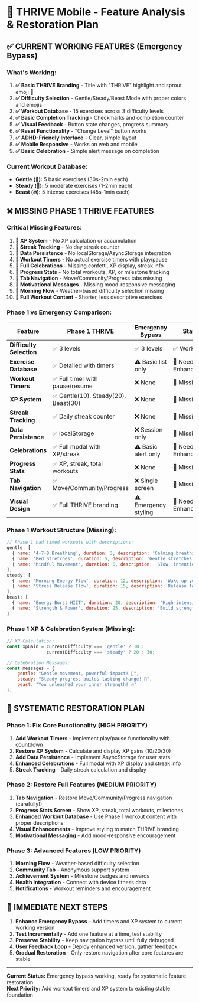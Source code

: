 # 🌟 THRIVE Mobile - Feature Analysis & Restoration Plan

## ✅ CURRENT WORKING FEATURES (Emergency Bypass)

### What's Working:
1. **✅ Basic THRIVE Branding** - Title with "THRIVE" highlight and sprout emoji 🌱
2. **✅ Difficulty Selection** - Gentle/Steady/Beast Mode with proper colors and emojis
3. **✅ Workout Database** - 15 exercises across 3 difficulty levels
4. **✅ Basic Completion Tracking** - Checkmarks and completion counter
5. **✅ Visual Feedback** - Button state changes, progress summary
6. **✅ Reset Functionality** - "Change Level" button works
7. **✅ ADHD-Friendly Interface** - Clear, simple layout
8. **✅ Mobile Responsive** - Works on web and mobile
9. **✅ Basic Celebration** - Simple alert message on completion

### Current Workout Database:
- **Gentle (🌱):** 5 basic exercises (30s-2min each)
- **Steady (🚶):** 5 moderate exercises (1-2min each)  
- **Beast (🔥):** 5 intense exercises (45s-1min each)

## ❌ MISSING PHASE 1 THRIVE FEATURES

### Critical Missing Features:
1. **🚫 XP System** - No XP calculation or accumulation
2. **🚫 Streak Tracking** - No day streak counter
3. **🚫 Data Persistence** - No localStorage/AsyncStorage integration
4. **🚫 Workout Timers** - No actual exercise timers with play/pause
5. **🚫 Full Celebrations** - Missing confetti, XP display, streak info
6. **🚫 Progress Stats** - No total workouts, XP, or milestone tracking
7. **🚫 Tab Navigation** - Move/Community/Progress tabs missing
8. **🚫 Motivational Messages** - Missing mood-responsive messaging
9. **🚫 Morning Flow** - Weather-based difficulty selection missing
10. **🚫 Full Workout Content** - Shorter, less descriptive exercises

### Phase 1 vs Emergency Comparison:

| Feature | Phase 1 THRIVE | Emergency Bypass | Status |
|---------|----------------|------------------|--------|
| **Difficulty Selection** | ✅ 3 levels | ✅ 3 levels | ✅ Working |
| **Exercise Database** | ✅ Detailed with timers | ⚠️ Basic list only | 🔧 Needs Enhancement |
| **Workout Timers** | ✅ Full timer with pause/resume | ❌ None | 🚫 Missing |
| **XP System** | ✅ Gentle(10), Steady(20), Beast(30) | ❌ None | 🚫 Missing |
| **Streak Tracking** | ✅ Daily streak counter | ❌ None | 🚫 Missing |
| **Data Persistence** | ✅ localStorage | ❌ Session only | 🚫 Missing |
| **Celebrations** | ✅ Full modal with XP/streak | ⚠️ Basic alert only | 🔧 Needs Enhancement |
| **Progress Stats** | ✅ XP, streak, total workouts | ❌ None | 🚫 Missing |
| **Tab Navigation** | ✅ Move/Community/Progress | ❌ Single screen | 🚫 Missing |
| **Visual Design** | ✅ Full THRIVE branding | ⚠️ Emergency styling | 🔧 Needs Enhancement |

### Phase 1 Workout Structure (Missing):
```javascript
// Phase 1 had timed workouts with descriptions:
gentle: [
  { name: '4-7-8 Breathing', duration: 3, description: 'Calming breathing exercise perfect for anxiety and overwhelm' },
  { name: 'Bed Stretches', duration: 5, description: 'Gentle stretches you can do from bed - perfect for low energy days' },
  { name: 'Mindful Movement', duration: 6, description: 'Slow, intentional movements to reconnect with your body' }
],
steady: [
  { name: 'Morning Energy Flow', duration: 12, description: 'Wake up your body and mind with gentle movement' },
  { name: 'Stress Release Flow', duration: 15, description: 'Release tension and reset your nervous system' }
],
beast: [
  { name: 'Energy Burst HIIT', duration: 20, description: 'High-intensity intervals to boost mood and energy' },
  { name: 'Strength & Power', duration: 25, description: 'Build strength and feel powerful in your body' }
]
```

### Phase 1 XP & Celebration System (Missing):
```javascript
// XP Calculation:
const xpGain = currentDifficulty === 'gentle' ? 10 : 
               currentDifficulty === 'steady' ? 20 : 30;

// Celebration Messages:
const messages = {
    gentle: "Gentle movement, powerful impact! 🌱",
    steady: "Steady progress builds lasting change! 🌊", 
    beast: "You unleashed your inner strength! 🔥"
};
```

## 🚀 SYSTEMATIC RESTORATION PLAN

### Phase 1: Fix Core Functionality (HIGH PRIORITY)
1. **Add Workout Timers** - Implement play/pause functionality with countdown
2. **Restore XP System** - Calculate and display XP gains (10/20/30)
3. **Add Data Persistence** - Implement AsyncStorage for user stats
4. **Enhanced Celebrations** - Full modal with XP display and streak info
5. **Streak Tracking** - Daily streak calculation and display

### Phase 2: Restore Full Features (MEDIUM PRIORITY)
1. **Tab Navigation** - Restore Move/Community/Progress navigation (carefully!)
2. **Progress Stats Screen** - Show XP, streak, total workouts, milestones
3. **Enhanced Workout Database** - Use Phase 1 workout content with proper descriptions
4. **Visual Enhancements** - Improve styling to match THRIVE branding
5. **Motivational Messaging** - Add mood-responsive encouragement

### Phase 3: Advanced Features (LOW PRIORITY)
1. **Morning Flow** - Weather-based difficulty selection
2. **Community Tab** - Anonymous support system
3. **Achievement System** - Milestone badges and rewards
4. **Health Integration** - Connect with device fitness data
5. **Notifications** - Workout reminders and encouragement

## 🎯 IMMEDIATE NEXT STEPS

1. **Enhance Emergency Bypass** - Add timers and XP system to current working version
2. **Test Incrementally** - Add one feature at a time, test stability
3. **Preserve Stability** - Keep navigation bypass until fully debugged
4. **User Feedback Loop** - Deploy enhanced version, gather feedback
5. **Gradual Restoration** - Only restore navigation after core features are stable

---

**Current Status:** Emergency bypass working, ready for systematic feature restoration  
**Next Priority:** Add workout timers and XP system to existing stable foundation
